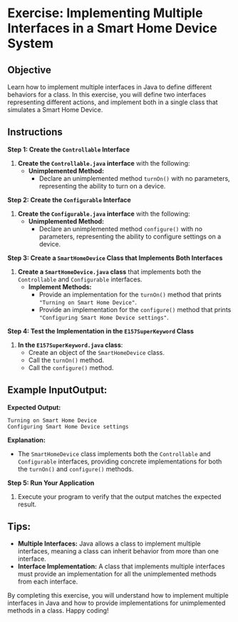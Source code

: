 # Exercise: Implementing Multiple Interfaces in a Smart Home Device System

## Objective
Learn how to implement multiple interfaces in Java to define different behaviors for a class. In this exercise, you will define two interfaces representing different actions, and implement both in a single class that simulates a Smart Home Device.

## Instructions

**Step 1: Create the `Controllable` Interface**

1. **Create the `Controllable.java` interface** with the following:
    - **Unimplemented Method:**
        - Declare an unimplemented method `turnOn()` with no parameters, representing the ability to turn on a device.

**Step 2: Create the `Configurable` Interface**

1. **Create the `Configurable.java` interface** with the following:
    - **Unimplemented Method:**
        - Declare an unimplemented method `configure()` with no parameters, representing the ability to configure settings on a device.

**Step 3: Create a `SmartHomeDevice` Class that Implements Both Interfaces**

1. **Create a `SmartHomeDevice.java` class** that implements both the `Controllable` and `Configurable` interfaces.
    - **Implement Methods:**
        - Provide an implementation for the `turnOn()` method that prints `"Turning on Smart Home Device"`.
        - Provide an implementation for the `configure()` method that prints `"Configuring Smart Home Device settings"`.

**Step 4: Test the Implementation in the `E157SuperKeyword` Class**

1. **In the `E157SuperKeyword.java` class**:
    - Create an object of the `SmartHomeDevice` class.
    - Call the `turnOn()` method.
    - Call the `configure()` method.

## Example InputOutput:

**Expected Output:**

```plaintext
Turning on Smart Home Device
Configuring Smart Home Device settings
```

**Explanation:**
- The `SmartHomeDevice` class implements both the `Controllable` and `Configurable` interfaces, providing concrete implementations for both the `turnOn()` and `configure()` methods.

**Step 5: Run Your Application**

1. Execute your program to verify that the output matches the expected result.

## Tips:

- **Multiple Interfaces:** Java allows a class to implement multiple interfaces, meaning a class can inherit behavior from more than one interface.
- **Interface Implementation:** A class that implements multiple interfaces must provide an implementation for all the unimplemented methods from each interface.

By completing this exercise, you will understand how to implement multiple interfaces in Java and how to provide implementations for unimplemented methods in a class. Happy coding!
